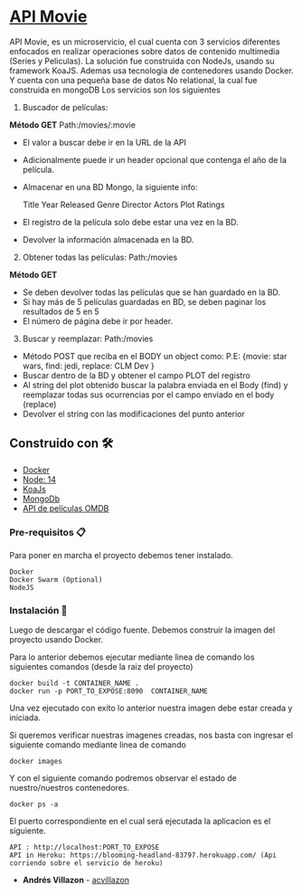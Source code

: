 # [API Movie](https://blooming-headland-83797.herokuapp.com/)

API Movie, es un microservicio, el cual cuenta con 3 servicios diferentes enfocados en realizar operaciones sobre datos de contenido multimedia (Series y Peliculas).
La solución fue construida con NodeJs, usando su framework KoaJS. Ademas usa tecnologia de contenedores usando Docker.
Y cuenta con una pequeña base de datos No relational, la cual fue construida en mongoDB 
Los servicios son los siguientes

1.	Buscador de películas:

**Método GET** Path:/movies/:movie
- El valor a buscar debe ir en la URL de la API
- Adicionalmente puede ir un header opcional que contenga el año de la película.
- Almacenar en una BD Mongo, la siguiente info:

    Title
    Year
    Released
    Genre
    Director
    Actors
    Plot
    Ratings

- El registro de la película solo debe estar una vez en la BD.
- Devolver la información almacenada en la BD.


2.	Obtener todas las películas: Path:/movies

**Método GET**
- Se deben devolver todas las películas que se han guardado en la BD.
- Si hay más de 5 películas guardadas en BD, se deben paginar los resultados de 5 en 5
- El número de página debe ir por header.

3.	Buscar y reemplazar: Path:/movies
- Método POST que reciba en el BODY un object como: P.E: {movie: star wars, find: jedi, replace: CLM Dev }
- Buscar dentro de la BD y obtener el campo PLOT del registro
- Al string del plot obtenido buscar la palabra enviada en el Body (find) y reemplazar todas sus ocurrencias por el campo enviado en el body (replace)
- Devolver el string con las modificaciones del punto anterior

## Construido con 🛠️

* [Docker](https://www.docker.com/)
* [Node: 14](https://nodejs.org/en/)
* [KoaJs](https://koajs.com/)
* [MongoDb](https://www.mongodb.com/es)
* [API de películas OMDB](http://www.omdbapi.com/)

### Pre-requisitos 📋

Para poner en marcha el proyecto debemos tener instalado.

```
Docker
Docker Swarm (Optional)
NodeJS
```

### Instalación 🔧

Luego de descargar el código fuente. 
Debemos construir la imagen del proyecto usando Docker.

Para lo anterior debemos ejecutar mediante linea de comando los siguientes comandos (desde la raiz del proyecto)

```
docker build -t CONTAINER_NAME .
docker run -p PORT_TO_EXPOSE:8090  CONTAINER_NAME
```

Una vez ejecutado con exito lo anterior nuestra imagen debe estar creada y iniciada.

Si queremos verificar nuestras imagenes creadas, nos basta con ingresar el siguiente comando mediante linea de comando
```
docker images
```
Y con el siguiente comando podremos observar el estado de nuestro/nuestros contenedores.
```
docker ps -a
```

El puerto correspondiente en el cual será ejecutada la aplicacion es el siguiente.
```
API : http://localhost:PORT_TO_EXPOSE
API in Heroku: https://blooming-headland-83797.herokuapp.com/ (Api corriendo sobre el servicio de heroku)
```

* **Andrés Villazon** - [acvillazon](https://github.com/acvillazon)